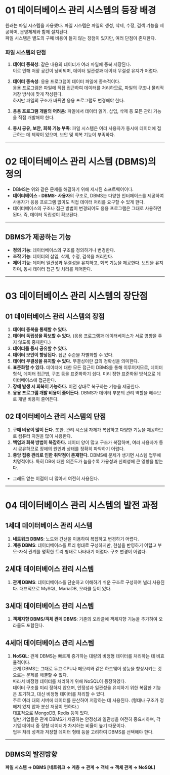 

# 01 데이터베이스 관리 시스템의 등장 배경
원래는 파일 시스템을 사용했다. 파일 시스템은 파일의 생성, 삭제, 수정, 검색 기능을 제공하며, 운영체제와 함께 설치된다.  
파일 시스템은 별도의 구매 비용이 들지 않는 장점이 있지만, 여러 단점이 존재한다.

### 파일 시스템의 단점
1. **데이터 중복성**: 같은 내용의 데이터가 여러 파일에 중복 저장된다.  
   이로 인해 저장 공간이 낭비되며, 데이터 일관성과 데이터 무결성 유지가 어렵다.
   
2. **데이터 종속성**: 응용 프로그램이 데이터 파일에 종속적이다.  
   응용 프로그램은 파일에 직접 접근하여 데이터를 처리하므로, 파일의 구조나 물리적 저장 방식에 맞게 작성된다.  
   하지만 파일의 구조가 바뀌면 응용 프로그램도 변경해야 한다.

3. **응용 프로그램 개발의 어려움**: 파일에서 데이터 읽기, 삽입, 삭제 등 모든 관리 기능을 직접 개발해야 한다.

4. **동시 공유, 보안, 회복 기능 부족**: 파일 시스템은 여러 사용자가 동시에 데이터에 접근하는 데 제약이 있으며, 보안 및 회복 기능이 부족하다.

---

# 02 데이터베이스 관리 시스템 (DBMS)의 정의
- DBMS는 위와 같은 문제를 해결하기 위해 제시된 소프트웨어이다.  
- **데이터베이스 - DBMS- 사용자**의 구조로, DBMS는 다양한 인터페이스를 제공하여 사용자가 응용 프로그램 없이도 직접 데이터 처리를 요구할 수 있게 한다.  
- 데이터베이스의 구조나 접근 방법이 변경되어도 응용 프로그램은 그대로 사용하면 된다. 즉, 데이터 독립성이 확보된다.

---

## DBMS가 제공하는 기능
- **정의 기능**: 데이터베이스의 구조를 정의하거나 변경한다.
- **조작 기능**: 데이터의 삽입, 삭제, 수정, 검색을 처리한다.
- **제어 기능**: 데이터 일관성과 무결성을 유지하고, 회복 기능을 제공한다. 보안을 유지하며, 동시 데이터 접근 및 처리를 제어한다.

---

# 03 데이터베이스 관리 시스템의 장단점

## 01 데이터베이스 관리 시스템의 장점
1. **데이터 중복을 통제할 수 있다.**
2. **데이터 독립성을 확보할 수 있다.** (응용 프로그램과 데이터베이스가 서로 영향을 주지 않도록 중재한다.)
3. **데이터를 동시 공유할 수 있다.**
4. **데이터 보안이 향상된다.**  접근 수준을 차별화할 수 있다.
5. **데이터 무결성을 유지할 수 있다.** 무결성이란 값의 정확성을 의미한다.
6. **표준화할 수 있다.** 데이터에 대한 모든 접근이 DBMS를 통해 이루어지므로, 데이터 형식, 데이터 접근법, 구조 등을 표준화하기 쉽다. 미리 정한 표준화된 방식으로 데이터베이스에 접근한다.
7. **장애 발생 시 회복이 가능하다.** 이전 상태로 복구하는 기능을 제공한다.
8. **응용 프로그램 개발 비용이 줄어든다.** DBMS가 데이터 부분의 관리 역할을 해주므로 개발 비용이 줄어든다.

## 02 데이터베이스 관리 시스템의 단점
1. **구매 비용이 많이 든다.** 또한, 관리 시스템 자체가 복잡하고 다양한 기능을 제공하므로 컴퓨터 자원을 많이 사용한다.
2. **백업과 회복 방법이 복잡하다.** 데이터 양이 많고 구조가 복잡하며, 여러 사용자가 동시 공유하므로 장애의 원인과 상태를 정확히 파악하기 어렵다.
3. **중앙 집중 관리로 인한 취약점이 존재한다.** DBMS에 문제가 생기면 시스템 업무에 치명적이다. 특히 DB에 대한 의존도가 높을수록 가용성과 신뢰성에 큰 영향을 받는다.

- 그래도 얻는 이점이 더 많아서 여전히 사용된다.

---

# 04 데이터베이스 관리 시스템의 발전 과정

## 1세대 데이터베이스 관리 시스템
1. **네트워크 DBMS**: 노드와 간선을 이용하여 복잡하고 변경하기 어렵다.
2. **계층 DBMS**: 데이터베이스를 트리 형태로 구성하지만, 현실을 반영하기 어렵고 부모-자식 관계를 명확한 트리 형태로 나타내기 어렵다. 구조 변경이 어렵다.

## 2세대 데이터베이스 관리 시스템
1. **관계 DBMS**: 데이터베이스를 단순하고 이해하기 쉬운 구조로 구성하여 널리 사용된다. 대표적으로 MySQL, MariaDB, 오라클 등이 있다.

## 3세대 데이터베이스 관리 시스템
1. **객체지향 DBMS/객체 관계 DBMS**: 기존의 오라클에 객체지향 기능을 추가하여 오라클도 포함된다.

## 4세대 데이터베이스 관리 시스템
1. **NoSQL**: 관계 DBMS는 빠르게 증가하는 대량의 비정형 데이터를 처리하는 데 비효율적이다.     
   관계 DBMS는 그대로 두고 CPU나 메모리와 같은 하드웨어 성능을 향상시키는 것으로는 문제를 해결할 수 없다.          
   따라서 비정형 데이터를 처리하기 위해 NoSQL이 등장하였다.      
   데이터 구조를 미리 정하지 않으며, 안정성과 일관성을 유지하기 위한 복잡한 기능은 포기하고, 대신 비정형 데이터를 처리할 수 있다.      
   주로 여러 대의 서버에 데이터를 분산하여 저장하는 데 사용된다. (형태나 구조가 정해져 있지 않아 분산 저장이 편하다.)      
   대표적으로 MongoDB, Redis 등이 있다.      
   일반 기업들은 관계 DBMS가 제공하는 안정성과 일관성을 여전히 중요시하며, 각 기업 데이터 중 정형 데이터가 차지하는 비율이 높기 때문이다.      
   업무 처리 성격과 저장할 데이터 형태 등을 고려하여 DBMS를 선택해야 한다.   

---
## DBMS의 발전방향
**파일 시스템 → DBMS [네트워크 → 계층 → 관계 → 객체 → 객체 관계 → NoSQL]**
